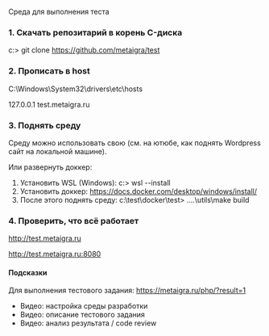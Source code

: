 Среда для выполнения теста

### 1. Скачать репозитарий в корень C-диска

c:\> git clone https://github.com/metaigra/test

### 2. Прописать в host

C:\Windows\System32\drivers\etc\hosts 

127.0.0.1 test.metaigra.ru

### 3. Поднять среду

Среду можно использовать свою (см. на ютюбе, как поднять Wordpress сайт на локальной машине).

Или развернуть доккер:

1. Установить WSL (Windows): c:\> wsl --install
2. Установить доккер: https://docs.docker.com/desktop/windows/install/
3. После этого поднять среду: c:\test\docker\test\> ..\..\utils\make build

### 4. Проверить, что всё работает

http://test.metaigra.ru

http://test.metaigra.ru:8080

#### Подсказки

Для выполнения тестового задания: https://metaigra.ru/php/?result=1

* Видео: настройка среды разработки
* Видео: описание тестового задания
* Видео: анализ результата / code review


